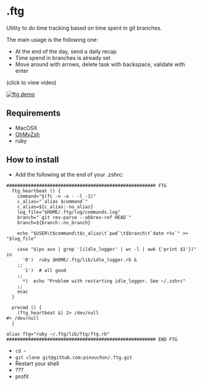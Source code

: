 # .ftg

Utility to do time tracking based on time spent in git branches.

The main usage is the following one:

 - At the end of the day, send a daily recap
 - Time spend in branches is already set
 - Move around with arrows, delete task with backspace, validate with enter

(click to view video)

[![ftg demo](http://img.youtube.com/vi/hbOyWkfL9tA/0.jpg)](https://www.youtube.com/watch?v=hbOyWkfL9tA)

## Requirements
- MacOSX
- [OhMyZsh](https://github.com/robbyrussell/oh-my-zsh])
- ruby

## How to install
- Add the following at the end of your .zshrc:
````shell
####################################################### FTG
  ftg_heartbeat () {
    command="$(fc -n -e - -l -1)"
    c_alias="`alias $command`"
    c_alias=${c_alias:-no_alias}
    log_file="$HOME/.ftg/log/commands.log"
    branch="`git rev-parse --abbrev-ref HEAD`"
    branch=${branch:-no_branch}

    echo "$USER\t$command\t$c_alias\t`pwd`\t$branch\t`date +%s`" >> "$log_file"

    case "$(ps aux | grep '[i]dle_logger' | wc -l | awk {'print $1'})" in
      '0')  ruby $HOME/.ftg/lib/idle_logger.rb &
    ;;
      '1')  # all good
    ;;
      *)  echo "Problem with restarting idle_logger. See ~/.zshrc"
    ;;
    esac
  }

  precmd () {
    (ftg_heartbeat &) 2> /dev/null
#> /dev/null
  }

alias ftg="ruby ~/.ftg/lib/ftg/ftg.rb"
####################################################### END FTG
````
- `cd ~`
- `git clone git@github.com:pinouchon/.ftg.git`
- Restart your shell
- ???
- profit

